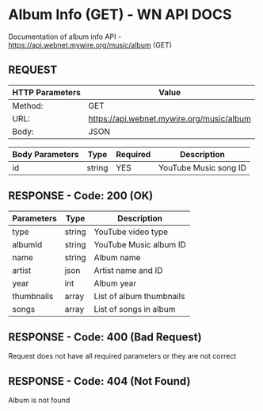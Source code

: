 # Album Info (GET) - WN API DOCS

Documentation of album info API - https://api.webnet.mywire.org/music/album (GET)

## REQUEST

| **HTTP Parameters** | **Value**                                 |
|---------------------|-------------------------------------------|
| Method:             | GET                                       |
| URL:                | https://api.webnet.mywire.org/music/album |
| Body:               | JSON                                      |

| **Body Parameters** | **Type** | **Required** | **Description**       |
|---------------------|----------|--------------|-----------------------|
| id                  | string   | YES          | YouTube Music song ID |

## RESPONSE - Code: 200 (OK)

| **Parameters** | **Type** | **Description**          |
|----------------|----------|--------------------------|
| type           | string   | YouTube video type       |
| albumId        | string   | YouTube Music album ID   |
| name           | string   | Album name               |
| artist         | json     | Artist name and ID       |
| year           | int      | Album year               |
| thumbnails     | array    | List of album thumbnails |
| songs          | array    | List of songs in album   |

## RESPONSE - Code: 400 (Bad Request)

Request does not have all required parameters or they are not correct

## RESPONSE - Code: 404 (Not Found)

Album is not found